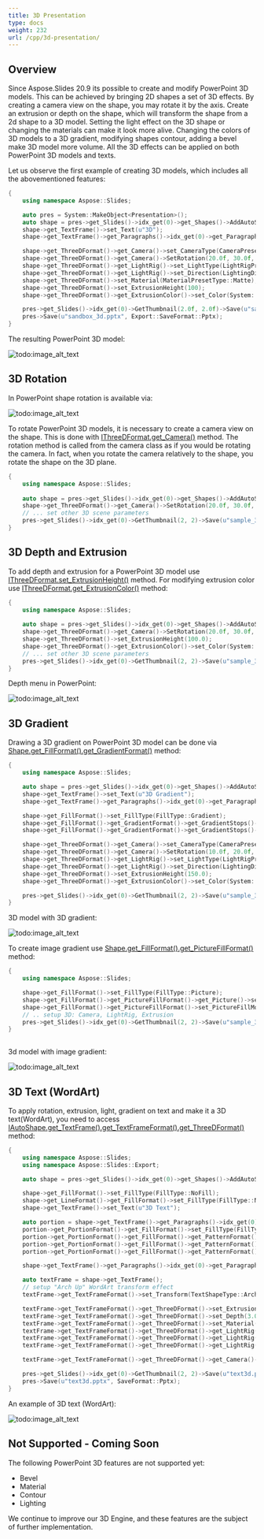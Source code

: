```yaml
---
title: 3D Presentation
type: docs
weight: 232
url: /cpp/3d-presentation/
---
```


## Overview
Since Aspose.Slides 20.9 its possible to create and modify PowerPoint 3D models. This can be achieved by bringing 2D shapes a set of 3D effects. By creating a camera 
view on the shape, you may rotate it by the axis. Create an extrusion or depth on the shape, which will transform the shape from a 2d shape to a 3D model. 
Setting the light effect on the 3D shape or changing the materials can make it look more alive. Changing the colors of 3D models to a 3D gradient, 
modifying shapes contour, adding a bevel make 3D model more volume. All the 3D effects can be applied on both PowerPoint 3D models and texts.

Let us observe the first example of creating 3D models, which includes all the abovementioned features:
``` cpp
{
    using namespace Aspose::Slides;

    auto pres = System::MakeObject<Presentation>();
    auto shape = pres->get_Slides()->idx_get(0)->get_Shapes()->AddAutoShape(ShapeType::Rectangle, 200.0f, 150.0f, 200.0f, 200.0f);
    shape->get_TextFrame()->set_Text(u"3D");
    shape->get_TextFrame()->get_Paragraphs()->idx_get(0)->get_ParagraphFormat()->get_DefaultPortionFormat()->set_FontHeight(64.0f);

    shape->get_ThreeDFormat()->get_Camera()->set_CameraType(CameraPresetType::OrthographicFront);
    shape->get_ThreeDFormat()->get_Camera()->SetRotation(20.0f, 30.0f, 40.0f);
    shape->get_ThreeDFormat()->get_LightRig()->set_LightType(LightRigPresetType::ThreePt);
    shape->get_ThreeDFormat()->get_LightRig()->set_Direction(LightingDirection::Top);
    shape->get_ThreeDFormat()->set_Material(MaterialPresetType::Matte);
    shape->get_ThreeDFormat()->set_ExtrusionHeight(100);
    shape->get_ThreeDFormat()->get_ExtrusionColor()->set_Color(System::Drawing::Color::get_Blue());

    pres->get_Slides()->idx_get(0)->GetThumbnail(2.0f, 2.0f)->Save(u"sample_3d.png");
    pres->Save(u"sandbox_3d.pptx", Export::SaveFormat::Pptx);
}
```

The resulting PowerPoint 3D model:

![todo:image_alt_text](img_01_01.png)

## 3D Rotation
In PowerPoint shape rotation is available via:

![todo:image_alt_text](img_02_01.png)

To rotate PowerPoint 3D models, it is necessary to create a camera view on the shape. This is done with [IThreeDFormat.get_Camera()](https://apireference.aspose.com/slides/cpp/class/aspose.slides.three_d_format#ad2f989bd1fd64fd4136e1f17660035d4) 
method. The rotation method is called from the camera class as if you would be 
rotating the camera. In fact, when you rotate the camera relatively to the shape, you rotate the shape on the 3D plane.

``` cpp
{
    using namespace Aspose::Slides;
 
    auto shape = pres->get_Slides()->idx_get(0)->get_Shapes()->AddAutoShape(ShapeType::Rectangle, 200.0f, 150.0f, 200.0f, 200.0f);
    shape->get_ThreeDFormat()->get_Camera()->SetRotation(20.0f, 30.0f, 40.0f);
    // ... set other 3D scene parameters
    pres->get_Slides()->idx_get(0)->GetThumbnail(2, 2)->Save(u"sample_3d.png");
}
```

## 3D Depth and Extrusion
To add depth and extrusion for a PowerPoint 3D model use 
[IThreeDFormat.set_ExtrusionHeight()](https://apireference.aspose.com/slides/cpp/class/aspose.slides.three_d_format#adf0bad4894b1c36d9e4b044ef4978295) method.
For modifying extrusion color use 
[IThreeDFormat.get_ExtrusionColor()](https://apireference.aspose.com/slides/cpp/class/aspose.slides.three_d_format#aa7db8859d23a9b4eb2f35f3a42025e9e) method:

``` cpp
{
    using namespace Aspose::Slides;
 
    auto shape = pres->get_Slides()->idx_get(0)->get_Shapes()->AddAutoShape(ShapeType::Rectangle, 200.0f, 150.0f, 200.0f, 200.0f);
    shape->get_ThreeDFormat()->get_Camera()->SetRotation(20.0f, 30.0f, 40.0f);
    shape->get_ThreeDFormat()->set_ExtrusionHeight(100.0);
    shape->get_ThreeDFormat()->get_ExtrusionColor()->set_Color(System::Drawing::Color::get_Purple());
    // ... set other 3D scene parameters
    pres->get_Slides()->idx_get(0)->GetThumbnail(2, 2)->Save(u"sample_3d.png");
}
```

Depth menu in PowerPoint:

![todo:image_alt_text](img_02_02.png)


## 3D Gradient
Drawing a 3D gradient on PowerPoint 3D model can be done via 
[Shape.get_FillFormat().get_GradientFormat()](https://apireference.aspose.com/slides/cpp/class/aspose.slides.fill_format#a1f075336cb7a0e05cd5d7a706b6f4f58) 
method:

``` cpp
{
    using namespace Aspose::Slides;

    auto shape = pres->get_Slides()->idx_get(0)->get_Shapes()->AddAutoShape(ShapeType::Rectangle, 200.0f, 150.0f, 250.0f, 250.0f);
    shape->get_TextFrame()->set_Text(u"3D Gradient");
    shape->get_TextFrame()->get_Paragraphs()->idx_get(0)->get_ParagraphFormat()->get_DefaultPortionFormat()->set_FontHeight(64.0f);

    shape->get_FillFormat()->set_FillType(FillType::Gradient);
    shape->get_FillFormat()->get_GradientFormat()->get_GradientStops()->Add(0, System::Drawing::Color::get_Blue());
    shape->get_FillFormat()->get_GradientFormat()->get_GradientStops()->Add(100.0f, System::Drawing::Color::get_Orange());

    shape->get_ThreeDFormat()->get_Camera()->set_CameraType(CameraPresetType::OrthographicFront);
    shape->get_ThreeDFormat()->get_Camera()->SetRotation(10.0f, 20.0f, 30.0f);
    shape->get_ThreeDFormat()->get_LightRig()->set_LightType(LightRigPresetType::Flat);
    shape->get_ThreeDFormat()->get_LightRig()->set_Direction(LightingDirection::Top);
    shape->get_ThreeDFormat()->set_ExtrusionHeight(150.0);
    shape->get_ThreeDFormat()->get_ExtrusionColor()->set_Color(System::Drawing::Color::get_DarkOrange());

    pres->get_Slides()->idx_get(0)->GetThumbnail(2, 2)->Save(u"sample_3d.png");
}
```

3D model with 3D gradient:

![todo:image_alt_text](img_02_03.png)
  
To create image gradient use 
[Shape.get_FillFormat().get_PictureFillFormat()](https://apireference.aspose.com/slides/cpp/class/aspose.slides.fill_format#ac01c9a38197ddcd80c180aceeaf155cb) method:
``` cpp
{
    using namespace Aspose::Slides;

    shape->get_FillFormat()->set_FillType(FillType::Picture);
    shape->get_FillFormat()->get_PictureFillFormat()->get_Picture()->set_Image(pres->get_Images()->AddImage(System::IO::File::ReadAllBytes(u"image.jpg")));
    shape->get_FillFormat()->get_PictureFillFormat()->set_PictureFillMode(PictureFillMode::Stretch);
    // .. setup 3D: Camera, LightRig, Extrusion
    pres->get_Slides()->idx_get(0)->GetThumbnail(2, 2)->Save(u"sample_3d.png");
}
    
```


3d model with image gradient:

![todo:image_alt_text](img_02_04.png)

## 3D Text (WordArt)
To apply rotation, extrusion, light, gradient on text and make it a 3D text(WordArt), you need to access [IAutoShape.get_TextFrame().get_TextFrameFormat().get_ThreeDFormat()](https://apireference.aspose.com/slides/cpp/class/aspose.slides.i_text_frame_format#a5e681109403c2e57aa76a500fe508b30) method:

``` cpp
{
    using namespace Aspose::Slides;
    using namespace Aspose::Slides::Export;

    auto shape = pres->get_Slides()->idx_get(0)->get_Shapes()->AddAutoShape(ShapeType::Rectangle, 200.0f, 150.0f, 250.0f, 250.0f);

    shape->get_FillFormat()->set_FillType(FillType::NoFill);
    shape->get_LineFormat()->get_FillFormat()->set_FillType(FillType::NoFill);
    shape->get_TextFrame()->set_Text(u"3D Text");

    auto portion = shape->get_TextFrame()->get_Paragraphs()->idx_get(0)->get_Portions()->idx_get(0);
    portion->get_PortionFormat()->get_FillFormat()->set_FillType(FillType::Pattern);
    portion->get_PortionFormat()->get_FillFormat()->get_PatternFormat()->get_ForeColor()->set_Color(System::Drawing::Color::get_DarkOrange());
    portion->get_PortionFormat()->get_FillFormat()->get_PatternFormat()->get_BackColor()->set_Color(System::Drawing::Color::get_White());
    portion->get_PortionFormat()->get_FillFormat()->get_PatternFormat()->set_PatternStyle(PatternStyle::LargeGrid);

    shape->get_TextFrame()->get_Paragraphs()->idx_get(0)->get_ParagraphFormat()->get_DefaultPortionFormat()->set_FontHeight(128.0f);

    auto textFrame = shape->get_TextFrame();
    // setup "Arch Up" WordArt transform effect
    textFrame->get_TextFrameFormat()->set_Transform(TextShapeType::ArchUp);

    textFrame->get_TextFrameFormat()->get_ThreeDFormat()->set_ExtrusionHeight(3.5);
    textFrame->get_TextFrameFormat()->get_ThreeDFormat()->set_Depth(3.0);
    textFrame->get_TextFrameFormat()->get_ThreeDFormat()->set_Material(MaterialPresetType::Plastic);
    textFrame->get_TextFrameFormat()->get_ThreeDFormat()->get_LightRig()->set_Direction(LightingDirection::Top);
    textFrame->get_TextFrameFormat()->get_ThreeDFormat()->get_LightRig()->set_LightType(LightRigPresetType::Balanced);
    textFrame->get_TextFrameFormat()->get_ThreeDFormat()->get_LightRig()->SetRotation(0.0f, 0.0f, 40.0f);

    textFrame->get_TextFrameFormat()->get_ThreeDFormat()->get_Camera()->set_CameraType(CameraPresetType::PerspectiveContrastingRightFacing);

    pres->get_Slides()->idx_get(0)->GetThumbnail(2, 2)->Save(u"text3d.png");
    pres->Save(u"text3d.pptx", SaveFormat::Pptx);
}
```

An example of 3D text (WordArt):

![todo:image_alt_text](img_02_05.png)

 
## Not Supported - Coming Soon
The following PowerPoint 3D features are not supported yet: 
- Bevel
- Material
- Contour
- Lighting

We continue to improve our 3D Engine, and these features are the subject of further implementation.

 

